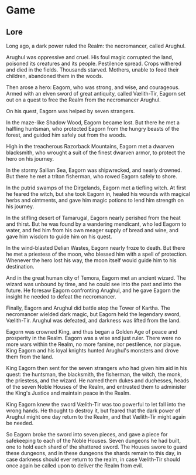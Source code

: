 # Game

## Lore

Long ago, a dark power ruled the Realm: the necromancer, called Arughul.

Arughul was oppressive and cruel. His foul magic corrupted the land, poisoned its creatures and its people. Pestilence spread. Crops withered and died in the fields. Thousands starved. Mothers, unable to feed their children, abandoned them in the woods.

Then arose a hero: Eagorn, who was strong, and wise, and courageous. Armed with an elven sword of great antiquity, called Vælith-Tir, Eagorn set out on a quest to free the Realm from the necromancer Arughul.

On his quest, Eagorn was helped by seven strangers.

In the maze-like Shadow Wood, Eagorn became lost. But there he met a halfling huntsman, who protected Eagorn from the hungry beasts of the forest, and guided him safely out from the woods.

High in the treacherous Razorback Mountains, Eagorn met a dwarven blacksmith, who wrought a suit of the finest dwarven armor, to protect the hero on his journey.

In the stormy Sallian Sea, Eagorn was shipwrecked, and nearly drowned. But there he met a triton fisherman, who rowed Eagorn safely to shore.

In the putrid swamps of the Dirgelands, Eagorn met a tiefling witch. At first he feared the witch, but she took Eagorn in, healed his wounds with magical herbs and ointments, and gave him magic potions to lend him strength on his journey.

In the stifling desert of Tamarugal, Eagorn nearly perished from the heat and thirst. But he was found by a wandering mendicant, who led Eagorn to water, and fed him from his own meager supply of bread and wine, and gave him wisdom to guide him on his quest.

In the wind-blasted Delian Wastes, Eagorn nearly froze to death. But there he met a priestess of the moon, who blessed him with a spell of protection. Whenever the hero lost his way, the moon itself would guide him to his destination.

And in the great human city of Temora, Eagorn met an ancient wizard. The wizard was unbound by time, and he could see into the past and into the future. He foresaw Eagorn confronting Arughul, and he gave Eagorn the insight he needed to defeat the necromancer.

Finally, Eagorn and Arughul did battle atop the Tower of Kartha. The necromancer wielded dark magic, but Eagorn held the legendary sword, Vælith-Tir. Arughul was defeated, and darkness was lifted from the land. 

Eagorn was crowned King, and thus began a Golden Age of peace and prosperity in the Realm. Eagorn was a wise and just ruler. There were no more wars within the Realm, no more famine, nor pestilence, nor plague. King Eagorn and his loyal knights hunted Arughul's monsters and drove them from the land.

King Eagorn then sent for the seven strangers who had given him aid in his quest: the huntsman, the blacksmith, the fisherman, the witch, the monk, the priestess, and the wizard. He named them dukes and duchesses, heads of the seven Noble Houses of the Realm, and entrusted them to administer the King's Justice and maintain peace in the Realm.

King Eagorn knew the sword Vælith-Tir was too powerful to let fall into the wrong hands. He thought to destroy it, but feared that the dark power of Arughul might one day return to the Realm, and that Vælith-Tir might again be needed.

So Eagorn broke the sword into seven pieces, and gave a piece for safekeeping to each of the Noble Houses. Seven dungeons he had built, one to hold each shard of the shattered sword. The Houses swore to guard these dungeons, and in these dungeons the shards remain to this day, in case darkness should ever return to the realm, in case Vælith-Tir should once again be called upon to deliver the Realm from evil.
